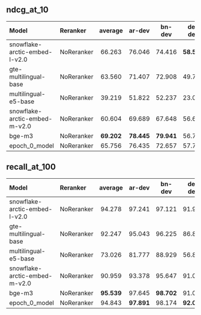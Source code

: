 ## ndcg_at_10

| Model | Reranker | average | ar-dev | bn-dev | de-dev | en-dev | es-dev | fa-dev | fi-dev | fr-dev | hi-dev | id-dev | ja-dev | ko-dev | ru-dev | sw-dev | te-dev | th-dev | yo-dev | zh-dev |
| :---- | :---- | :---: | :---: | :---: | :---: | :---: | :---: | :---: | :---: | :---: | :---: | :---: | :---: | :---: | :---: | :---: | :---: | :---: | :---: | :---: |
| snowflake-arctic-embed-l-v2.0 | NoReranker | 66.263 | 76.046 | 74.416 | **58.565** | 53.688 | 55.598 | 60.288 | 77.079 | 56.658 | 58.368 | 52.254 | 66.452 | 66.248 | 67.071 | 70.756 | 83.489 | 77.520 | 78.317 | 59.917 | 
| gte-multilingual-base | NoReranker | 63.560 | 71.407 | 72.908 | 49.722 | 54.030 | 51.779 | 54.007 | 73.497 | 54.490 | 51.888 | 50.315 | 65.798 | 62.862 | 63.244 | 69.925 | 83.076 | 74.037 | 79.332 | 61.765 | 
| multilingual-e5-base | NoReranker | 39.219 | 51.822 | 52.237 | 23.059 | 31.310 | 26.891 | 32.108 | 56.341 | 20.316 | 29.566 | 36.206 | 43.846 | 46.233 | 34.874 | 54.593 | 61.314 | 56.953 | 20.704 | 27.565 | 
| snowflake-arctic-embed-m-v2.0 | NoReranker | 60.604 | 69.689 | 67.648 | 56.645 | 55.739 | 55.416 | 52.611 | 68.359 | 54.035 | 53.662 | 48.267 | 58.268 | 59.696 | 58.766 | 52.289 | 81.711 | 74.249 | 75.559 | 48.270 | 
| bge-m3 | NoReranker | **69.202** | **78.445** | **79.941** | 56.764 | **56.888** | 56.080 | **60.866** | **78.619** | **58.228** | 59.458 | **56.020** | **72.802** | **69.624** | **70.109** | **78.607** | **86.156** | **82.619** | **81.794** | **62.616** | 
| epoch_0_model | NoReranker | 65.756 | 76.435 | 72.657 | 57.761 | 56.709 | **57.068** | 58.854 | 77.334 | 55.999 | **60.278** | 54.011 | 67.139 | 66.395 | 64.520 | 64.530 | 82.571 | 77.493 | 77.345 | 56.514 | 

## recall_at_100

| Model | Reranker | average | ar-dev | bn-dev | de-dev | en-dev | es-dev | fa-dev | fi-dev | fr-dev | hi-dev | id-dev | ja-dev | ko-dev | ru-dev | sw-dev | te-dev | th-dev | yo-dev | zh-dev |
| :---- | :---- | :---: | :---: | :---: | :---: | :---: | :---: | :---: | :---: | :---: | :---: | :---: | :---: | :---: | :---: | :---: | :---: | :---: | :---: | :---: |
| snowflake-arctic-embed-l-v2.0 | NoReranker | 94.278 | 97.241 | 97.121 | 91.970 | 89.552 | 91.000 | 92.760 | 96.891 | 93.017 | 94.062 | 86.110 | 96.118 | 92.769 | 95.455 | 94.470 | 98.732 | 98.224 | 97.479 | 94.028 | 
| gte-multilingual-base | NoReranker | 92.247 | 95.043 | 96.225 | 86.854 | 88.911 | 86.107 | 88.971 | 96.083 | 91.727 | 88.495 | 84.238 | 94.870 | 89.577 | 92.710 | 94.238 | 98.168 | 97.195 | 96.218 | 94.820 | 
| multilingual-e5-base | NoReranker | 73.026 | 81.777 | 88.929 | 56.858 | 67.272 | 59.417 | 69.016 | 87.301 | 56.573 | 63.666 | 68.083 | 84.659 | 79.308 | 70.050 | 85.076 | 92.029 | 90.767 | 42.577 | 71.105 | 
| snowflake-arctic-embed-m-v2.0 | NoReranker | 90.959 | 93.378 | 95.647 | 91.043 | 89.698 | 90.084 | 88.826 | 92.640 | 92.619 | 88.746 | 83.466 | 92.040 | 87.793 | 91.541 | 84.051 | 97.967 | 96.123 | 96.078 | 85.514 | 
| bge-m3 | NoReranker | **95.539** | 97.645 | **98.702** | 91.021 | 90.685 | 91.130 | **93.836** | **97.914** | 93.800 | **94.434** | **90.463** | **97.444** | **95.456** | **95.870** | **97.206** | **99.396** | **99.095** | 98.739 | **96.862** | 
| epoch_0_model | NoReranker | 94.843 | **97.891** | 98.174 | **92.072** | **90.887** | **92.019** | 93.590 | 97.832 | **93.921** | 92.519 | 89.337 | 96.291 | 94.549 | 95.254 | 92.732 | 98.027 | 98.722 | **99.160** | 94.201 | 

